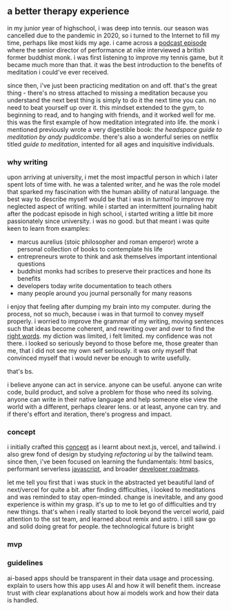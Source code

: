 
## a better therapy experience

in my junior year of highschool, i was deep into tennis. our season was cancelled due to the pandemic in 2020, so i
turned to the Internet to fill my time, perhaps like most kids my age. i came across a [podcast episode](https://podcasts.apple.com/us/podcast/trained/id1414073313?i=1000417484122) where the senior director of performance at nike interviewed a british former buddhist monk. i was first listening to improve my tennis game, but it became much more than that. it was the best introduction to the benefits of meditation i could've ever received.

since then, i've just been practicing meditation on and off. that's the great thing - there's no stress attached
to missing a meditation because you understand the next best thing is simply to do it the next time you can. no need
to beat yourself up over it. this mindset extended to the gym, to beginning to read, and to hanging with friends, and it
worked well for me. this was the first example of how meditation integrated into life. the monk i mentioned previously wrote a very digestible book: *the headspace guide to meditation by andy puddicombe*. there's also a wonderful series on netflix titled *guide to meditation*, intented for all ages and inquisitive individuals.

### why writing

upon arriving at university, i met the most impactful person in which i later spent lots of time with. he was a talented
writer, and he was the role model that sparked my fascination with the human ability of natural language. the best way
to describe myself would be that i was in *turmoil* to improve my neglected aspect of writing. while i
started an intermittent journaling habit after the podcast episode in high school, i started writing a little bit more
passionately since university. i was no good. but that meant i was quite keen to learn from examples:

- marcus aurelius (stoic philosopher and roman emperor) wrote a personal collection of books to contemplate his life
- entrepreneurs wrote to think and ask themselves important intentional questions
- buddhist monks had scribes to preserve their practices and hone its benefits
- developers today write documentation to teach others
- many people around you journal personally for many reasons

i enjoy that feeling after dumping my brain into my computer. during the process, not so much, because i was in
that turmoil to convey myself properly. i worried to improve the grammar of my writing, moving sentences such
that ideas become coherent, and rewriting over and over to find the [right words](https://onelook.com/thesaurus/?s=finding%20the%20right%20words%20at%20the%20right%20time). my diction was limited, i felt
limited. my confidence was not there. i looked so seriously beyond to those before me, those greater than me, that i did not see my
own self seriously. it was only myself that convinced myself that i would never be enough to write usefully.

that's bs.

i believe anyone can act in service. anyone can be useful. anyone can write code, build product, and solve a problem for
those who need its solving. anyone can write in their native language and help someone else view the world with a different, perhaps
clearer lens. or at least, anyone can try. and if there's effort and iteration, there's progress and impact.

### concept

i initially crafted this [concept](https://rishi-sadanandan-therapy.vercel.app/) as i learnt about next.js, vercel, and tailwind. i also grew fond of design by studying _refactoring ui_ by the tailwind team. since then, i've been focused on learning the fundamentals: html basics, performant serverless [javascript](https://github.com/getify/you-dont-know-js/tree/1st-ed), and broader [developer roadmaps](https://roadmap.sh/).

let me tell you first that i was stuck in the abstracted yet beautiful land of next/vercel for quite a bit. after finding difficulties, i looked to meditations and was reminded to stay open-minded. change is inevitable, and any good experience is within my grasp. it's up to me to let go of difficulties and try new things. that's when i really started to look beyond the vercel world, paid attention to the sst team, and learned about remix and astro. i still saw go and solid doing great for people. the technological future is bright

### mvp



### guidelines

ai-based apps should be transparent in their data usage and processing. explain to users how this app uses AI and how it will benefit them. increase trust with clear explanations about how ai models work and how their data is handled.

